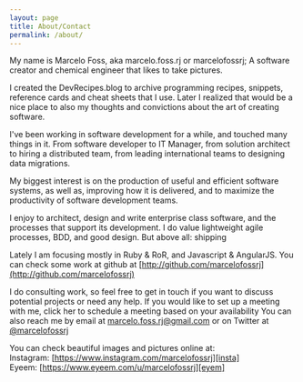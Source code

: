 ```yaml
---
layout: page
title: About/Contact
permalink: /about/
---
```


My name is Marcelo Foss, aka marcelo.foss.rj or marcelofossrj; 
A software creator and chemical engineer that likes to take pictures.

I created the DevRecipes.blog to archive programming recipes, snippets, reference cards and cheat sheets that I use. Later I realized that would be a nice place to also my thoughts and convictions about the art of creating software.

I've been working in software development for a while, and touched many things in it.
From software developer to IT Manager, from solution architect to hiring a distributed team, from leading international teams to designing data migrations.

My biggest interest is on the production of useful and efficient software systems, as well as, improving how it is delivered, and to maximize the productivity of software development teams.

I enjoy to architect, design and write enterprise class software, and the processes that support its development.
I do value lightweight agile processes, BDD, and good design. But above all: shipping

Lately I am focusing mostly in Ruby & RoR, and Javascript & AngularJS.
You can check some work at github at [http://github.com/marcelofossrj](http://github.com/marcelofossrj)

I do consulting work, so feel free to get in touch if you want to discuss potential projects or need any help.
If you would like to set up a meeting with me, click her to schedule a meeting based on your availability
You can also reach me by email at marcelo.foss.rj@gmail.com or on Twitter at [@marcelofossrj](https://twitter.com/marcelofossrj)

You can check beautiful images and pictures online at:  
Instagram: [https://www.instagram.com/marcelofossrj][insta]  
Eyeem: [https://www.eyeem.com/u/marcelofossrj][eyem]


[insta]:https://www.instagram.com/marcelofossrj/?hl=en
[eyem]:https://www.eyeem.com/u/marcelofossrj